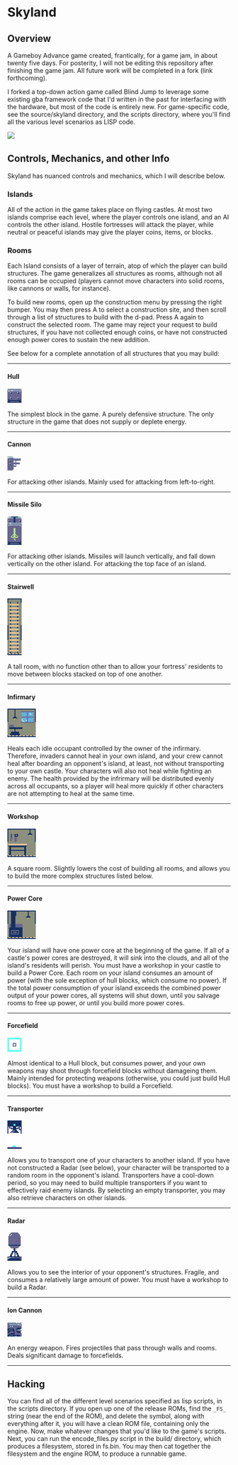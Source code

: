 # Skyland


## Overview

A Gameboy Advance game created, frantically, for a game jam, in about twenty five
days. For posterity, I will not be editing this repository after finishing the
game jam. All future work will be completed in a fork (link forthcoming).

I forked a top-down action game called Blind Jump to leverage some existing gba
framework code that I'd written in the past for interfacing with the hardware,
but most of the code is entirely new. For game-specific code, see the source/skyland 
directory, and the scripts directory, where you'll find all the various level scenarios
as LISP code.

<img src="imgs_for_readme/skyland-fight-x2.gif"/>


## Controls, Mechanics, and other Info

Skyland has nuanced controls and mechanics, which I will describe below.


### Islands

All of the action in the game takes place on flying castles. At most two islands
comprise each level, where the player controls one island, and an AI controls
the other island. Hostile fortresses will attack the player, while neutral or
peaceful islands may give the player coins, items, or blocks.


### Rooms

Each Island consists of a layer of terrain, atop of which the player can build
structures. The game generalizes all structures as rooms, although not all rooms
can be occupied (players cannot move characters into solid rooms, like cannons
or walls, for instance).

To build new rooms, open up the construction menu by pressing the right
bumper. You may then press A to select a construction site, and then scroll
through a list of structures to build with the d-pad. Press A again to
construct the selected room. The game may reject your request to build
structures, if you have not collected enough coins, or have not constructed
enough power cores to sustain the new addition.

See below for a complete annotation of all structures that you may build:

---

#### Hull

<img src="imgs_for_readme/hull.png"/>

The simplest block in the game. A purely defensive structure. The only structure
in the game that does not supply or deplete energy.

---

#### Cannon

<img src="imgs_for_readme/cannon.png"/>

For attacking other islands. Mainly used for attacking from left-to-right.

---

#### Missile Silo

<img src="imgs_for_readme/missile-silo.png"/>

For attacking other islands. Missiles will launch vertically, and fall down
vertically on the other island. For attacking the top face of an island.

---

#### Stairwell

<img src="imgs_for_readme/stairwell.png"/>

A tall room, with no function other than to allow your fortress' residents to
move between blocks stacked on top of one another.

---

#### Infirmary

<img src="imgs_for_readme/infirmary.png"/>

Heals each idle occupant controlled by the owner of the infirmary. Therefore,
invaders cannot heal in your own island, and your crew cannot heal after
boarding an opponent's island, at least, not without transporting to your own
castle. Your characters will also not heal while fighting an enemy. The health
provided by the infrirmary will be distributed evenly across all occupants, so a
player will heal more quickly if other characters are not attempting to heal at
the same time.

---

#### Workshop

<img src="imgs_for_readme/workshop.png"/>

A square room. Slightly lowers the cost of building all rooms, and allows you to
build the more complex structures listed below.

---

#### Power Core

<img src="imgs_for_readme/power-core.png"/>

Your island will have one power core at the beginning of the game. If all of a
castle's power cores are destroyed, it will sink into the clouds, and all of the
island's residents will perish. You must have a workshop in your castle to build
a Power Core. Each room on your island consumes an amount of power (with the
sole exception of hull blocks, which consume no power). If the total power
consumption of your island exceeds the combined power output of your power
cores, all systems will shut down, until you salvage rooms to free up power, or
until you build more power cores.

---

#### Forcefield

<img src="imgs_for_readme/forcefield.png"/>

Almost identical to a Hull block, but consumes power, and your own weapons may
shoot through forcefield blocks without damageing them. Mainly intended for
protecting weapons (otherwise, you could just build Hull blocks). You must have
a workshop to build a Forcefield.

---

#### Transporter

<img src="imgs_for_readme/transporter.png"/>

Allows you to transport one of your characters to another island. If you have
not constructed a Radar (see below), your character will be transported to a
random room in the opponent's island. Transporters have a cool-down period, so
you may need to build multiple transporters if you want to effectively raid
enemy islands. By selecting an empty transporter, you may also retrieve
characters on other islands.

---

#### Radar

<img src="imgs_for_readme/radar.png"/>

Allows you to see the interior of your opponent's structures. Fragile, and
consumes a relatively large amount of power. You must have a workshop to build a
Radar.

---

#### Ion Cannon

<img src="imgs_for_readme/ion-cannon.png"/>

An energy weapon. Fires projectiles that pass through walls and rooms. Deals
significant damage to forcefields.

---

## Hacking

You can find all of the different level scenarios specified as lisp scripts, in
the scripts directory. If you open up one of the release ROMs, find the `_FS_`
string (near the end of the ROM), and delete the symbol, along with everything
after it, you will have a clean ROM file, containing only the engine. Now, make
whatever changes that you'd like to the game's scripts. Next, you can run the
encode_files.py script in the build/ directory, which produces a filesystem,
stored in fs.bin. You may then cat together the filesystem and the engine ROM,
to produce a runnable game.
